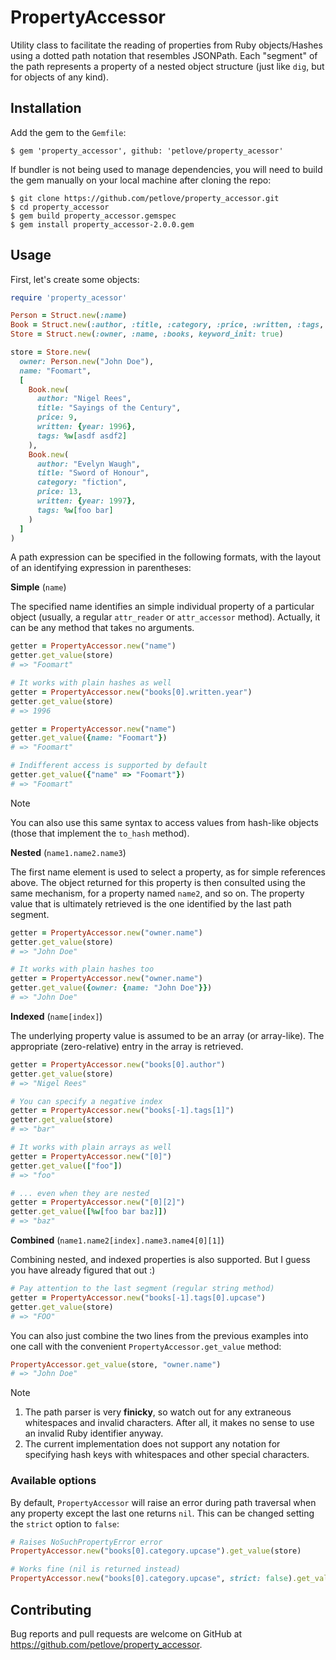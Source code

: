 # PropertyAccessor

Utility class to facilitate the reading of properties from Ruby objects/Hashes using a dotted path notation that resembles JSONPath. Each "segment" of the path represents a property of a nested object structure (just like `dig`, but for objects of any kind).

## Installation

Add the gem to the `Gemfile`:

    $ gem 'property_accessor', github: 'petlove/property_acessor'

If bundler is not being used to manage dependencies, you will need to build the gem manually on your local machine after cloning the repo:

    $ git clone https://github.com/petlove/property_accessor.git
    $ cd property_accessor
    $ gem build property_accessor.gemspec
    $ gem install property_accessor-2.0.0.gem

## Usage

First, let's create some objects:

```ruby
require 'property_acessor'

Person = Struct.new(:name)
Book = Struct.new(:author, :title, :category, :price, :written, :tags, keyword_init: true)
Store = Struct.new(:owner, :name, :books, keyword_init: true)

store = Store.new(
  owner: Person.new("John Doe"),
  name: "Foomart",
  [
    Book.new(
      author: "Nigel Rees", 
      title: "Sayings of the Century",
      price: 9,
      written: {year: 1996},
      tags: %w[asdf asdf2]
    ),
    Book.new(
      author: "Evelyn Waugh",
      title: "Sword of Honour",
      category: "fiction",
      price: 13,
      written: {year: 1997},
      tags: %w[foo bar]
    )
  ]
)
```
A path expression can be specified in the following formats, with the layout of an identifying expression in parentheses:

**Simple** (`name`)

The specified name identifies an simple individual property of a particular object (usually, a regular `attr_reader` or `attr_accessor` method). Actually, it can be any method that takes no arguments.

```ruby
getter = PropertyAccessor.new("name")
getter.get_value(store)
# => "Foomart"

# It works with plain hashes as well
getter = PropertyAccessor.new("books[0].written.year")
getter.get_value(store)
# => 1996

getter = PropertyAccessor.new("name")
getter.get_value({name: "Foomart"})
# => "Foomart"

# Indifferent access is supported by default
getter.get_value({"name" => "Foomart"})
# => "Foomart"
```

> [!NOTE]
> You can also use this same syntax to access values from hash-like objects (those that implement the `to_hash` method).

**Nested** (`name1.name2.name3`)

The first name element is used to select a property, as for simple references above. The object returned for this property is then consulted using the same mechanism, for a property named `name2`, and so on. The property value that is ultimately retrieved is the one identified by the last path segment.

```ruby
getter = PropertyAccessor.new("owner.name")
getter.get_value(store)
# => "John Doe"

# It works with plain hashes too
getter = PropertyAccessor.new("owner.name")
getter.get_value({owner: {name: "John Doe"}})
# => "John Doe"
```

**Indexed** (`name[index]`)

The underlying property value is assumed to be an array (or array-like). The appropriate (zero-relative) entry in the array is retrieved.

```ruby
getter = PropertyAccessor.new("books[0].author")
getter.get_value(store)
# => "Nigel Rees"

# You can specify a negative index
getter = PropertyAccessor.new("books[-1].tags[1]")
getter.get_value(store)
# => "bar"

# It works with plain arrays as well
getter = PropertyAccessor.new("[0]")
getter.get_value(["foo"])
# => "foo"

# ... even when they are nested
getter = PropertyAccessor.new("[0][2]")
getter.get_value([%w[foo bar baz]])
# => "baz"
```

**Combined** (`name1.name2[index].name3.name4[0][1]`)

Combining nested, and indexed properties is also supported. But I guess you have already figured that out :)

```ruby
# Pay attention to the last segment (regular string method)
getter = PropertyAccessor.new("books[-1].tags[0].upcase")
getter.get_value(store)
# => "FOO"
```

You can also just combine the two lines from the previous examples into one call with the convenient `PropertyAccessor.get_value` method:

```ruby
PropertyAccessor.get_value(store, "owner.name")
# => "John Doe"
```

> [!NOTE]
> 1. The path parser is very **finicky**, so watch out for any extraneous whitespaces and invalid characters. After all, it makes no sense to use an invalid Ruby identifier anyway.
> 2. The current implementation does not support any notation for specifying hash keys with whitespaces and other special characters.

### Available options

By default, `PropertyAccessor` will raise an error during path traversal when any property except the last one returns `nil`. This can be changed setting the `strict` option to `false`:

```ruby
# Raises NoSuchPropertyError error
PropertyAccessor.new("books[0].category.upcase").get_value(store)

# Works fine (nil is returned instead)
PropertyAccessor.new("books[0].category.upcase", strict: false).get_value(store)
```

## Contributing

Bug reports and pull requests are welcome on GitHub at https://github.com/petlove/property_accessor.
